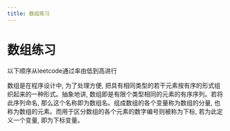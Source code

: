 ```yaml
---
title: 数组练习
---
```


# 数组练习

以下顺序从leetcode通过率由低到高进行

数组是在程序设计中, 为了处理方便, 把具有相同类型的若干元素按有序的形式组织起来的一种形式。抽象地讲, 数组即是有限个类型相同的元素的有序序列。若将此序列命名, 那么这个名称即为数组名。组成数组的各个变量称为数组的分量, 也称为数组的元素。而用于区分数组的各个元素的数字编号则被称为下标, 若为此定义一个变量, 即为下标变量。




